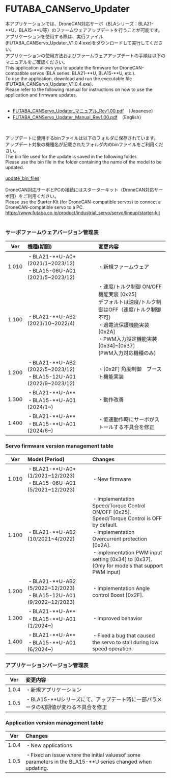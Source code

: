 # FUTABA_CANServo_Updater  

本アプリケーションでは、DroneCAN対応サーボ（BLAシリーズ：BLA21-**U、BLA15-**U等）のファームウェアアップデートを行うことが可能です。   
アプリケーションを使用する際は、実行ファイル(FUTABA_CANServo_Updater_V1.0.4.exe)をダウンロードして実行してください。  
アプリケーションの使用方法およびファームウェアアップデートの手順は以下のマニュアルをご確認ください。  
This application allows you to update the firmware for DroneCAN-compatible servos (BLA series: BLA21-**U, BLA15-**U, etc.).  
To use the application, download and run the executable file (FUTABA_CANServo_Updater_V1.0.4.exe).  
Please refer to the following manual for instructions on how to use the application and firmware updates.  
<br>
* [FUTABA_CANServo_Updater_マニュアル_Rev1.00.pdf](https://github.com/FutabaCorp/FUTABA_CANServo_Updater/blob/main/FUTABA_CANServo_Updater_%E3%83%9E%E3%83%8B%E3%83%A5%E3%82%A2%E3%83%AB_Rev1.00.pdf)　（Japanese）
* [FUTABA_CANServo_Updater_Manual_Rev1.00.pdf](https://github.com/FutabaCorp/FUTABA_CANServo_Updater/blob/main/FUTABA_CANServo_Updater_Manual_Rev1.00.pdf)　（English）
<br>

アップデートに使用するbinファイルは以下のフォルダに保存されています。  
アップデート対象の機種名が記載されたフォルダ内のbinファイルをご利用ください。  
The bin file used for the update is saved in the following folder.  
Please use the bin file in the folder containing the name of the model to be updated.  
<br>
[update_bin_files](https://github.com/FutabaCorp/FUTABA_CANServo_Updater/tree/main/bin)
<br>
<br>
DroneCAN対応サーボとPCの接続にはスターターキット（DroneCAN対応サーボ用）をご利用ください。  
Please use the Starter Kit (for DroneCAN-compatible servos) to connect a DroneCAN-compatible servo to a PC.  
https://www.futaba.co.jp/product/industrial_servo/servo/lineup/starter-kit
<br>
<br>

### サーボファームウェアバージョン管理表

| Ver | 機種(期間) | 変更内容 |
| :---: | :--- | :--- |
| 1.010 | ・BLA21-\*\*U-A0* (2021/1\~2023/12)<br>・BLA15-06U-A01 (2021/5\~2023/12) | ・新規ファームウェア |
| 1.100 | ・BLA21-\*\*U-AB2 (2021/10~2022/4) | ・速度/トルク制御 ON/OFF機能実装 [0x25]<br> デフォルトは速度/トルク制御はOFF（速度/トルク制御不可）<br>・過電流保護機能実装 [0x2A]<br>・PWM入力設定機能実装 [0x34]\~[0x37]<br>(PWM入力対応機種のみ) |
| 1.200 | ・BLA21-\*\*U-AB2 (2022/5\~2023/12)<br>・BLA15-12U-A01 (2022/9\~2023/12) | ・[0x2F] 角度制御　ブースト機能実装 |
| 1.300 | ・BLA21-\*\*U-A**<br>・BLA15-**U-A01<br> (2024/1\~) | ・動作改善 |
| 1.400 | ・BLA21-\*\*U-A**<br>・BLA15-**U-A01<br> (2024/6\~) | ・低速動作時にサーボがストールする不具合を修正 |

### Servo firmware version management table

| Ver | Model (Period) | Changes |
| :---: | :--- | :--- |
| 1.010 | ・BLA21-\*\*U-A0* (1/2021\~12/2023)<br>・BLA15-06U-A01 (5/2021\~12/2023) | ・New firmware |
| 1.100 | ・BLA21-\*\*U-AB2 (10/2021~4/2022) | ・Implementation Speed/Torque Control ON/OFF [0x25].<br> Speed/Torque Control is OFF by default.<br>・Implementation Overcurrent protection [0x2A].<br>・implementation PWM input setting [0x34] to [0x37].<br>(Only for models that support PWM input) |
| 1.200 | ・BLA21-\*\*U-AB2 (5/2022\~12/2023)<br>・BLA15-12U-A01 (9/2022\~12/2023) | ・Implementation Angle control Boost [0x2F]. |
| 1.300 | ・BLA21-\*\*U-A**<br>・BLA15-**U-A01<br> (1/2024\~) | ・Improved behavior |
| 1.400 | ・BLA21-\*\*U-A**<br>・BLA15-**U-A01<br> (6/2024\~) | ・Fixed a bug that caused the servo to stall during low speed operation. |

### アプリケーションバージョン管理表

| Ver | 変更内容 |
| :---: | :--- |
| 1.0.4 | ・新規アプリケーション |
| 1.0.5 | ・BLA15-**Uシリーズにて、アップデート時に一部パラメータの初期値が変わる不具合を修正 |

### Application version management table

| Ver | Changes |
| :---: | :--- |
| 1.0.4 | ・New applications |
| 1.0.5 | ・Fixed an issue where the initial values ​​of some parameters in the BLA15-**U series changed when updating. |
